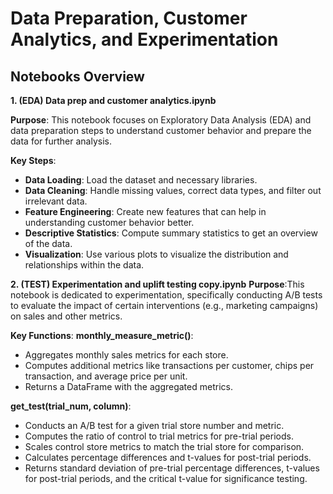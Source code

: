 # Data Preparation, Customer Analytics, and Experimentation

## Notebooks Overview
**1. (EDA) Data prep and customer analytics.ipynb**

**Purpose**: This notebook focuses on Exploratory Data Analysis (EDA) and data preparation steps to understand customer behavior and prepare the data for further analysis.

**Key Steps**:

* **Data Loading**: Load the dataset and necessary libraries.
* **Data Cleaning**: Handle missing values, correct data types, and filter out irrelevant data.
* **Feature Engineering**: Create new features that can help in understanding customer behavior better.
* **Descriptive Statistics**: Compute summary statistics to get an overview of the data.
* **Visualization**: Use various plots to visualize the distribution and relationships within the data.

**2. (TEST) Experimentation and uplift testing copy.ipynb**
**Purpose**:This notebook is dedicated to experimentation, specifically conducting A/B tests to evaluate the impact of certain interventions (e.g., marketing campaigns) on sales and other metrics.

**Key Functions**:
**monthly_measure_metric()**:
* Aggregates monthly sales metrics for each store.
* Computes additional metrics like transactions per customer, chips per transaction, and average price per unit.
* Returns a DataFrame with the aggregated metrics.

**get_test(trial_num, column)**:
* Conducts an A/B test for a given trial store number and metric.
* Computes the ratio of control to trial metrics for pre-trial periods.
* Scales control store metrics to match the trial store for comparison.
* Calculates percentage differences and t-values for post-trial periods.
* Returns standard deviation of pre-trial percentage differences, t-values for post-trial periods, and the critical t-value for significance testing.
